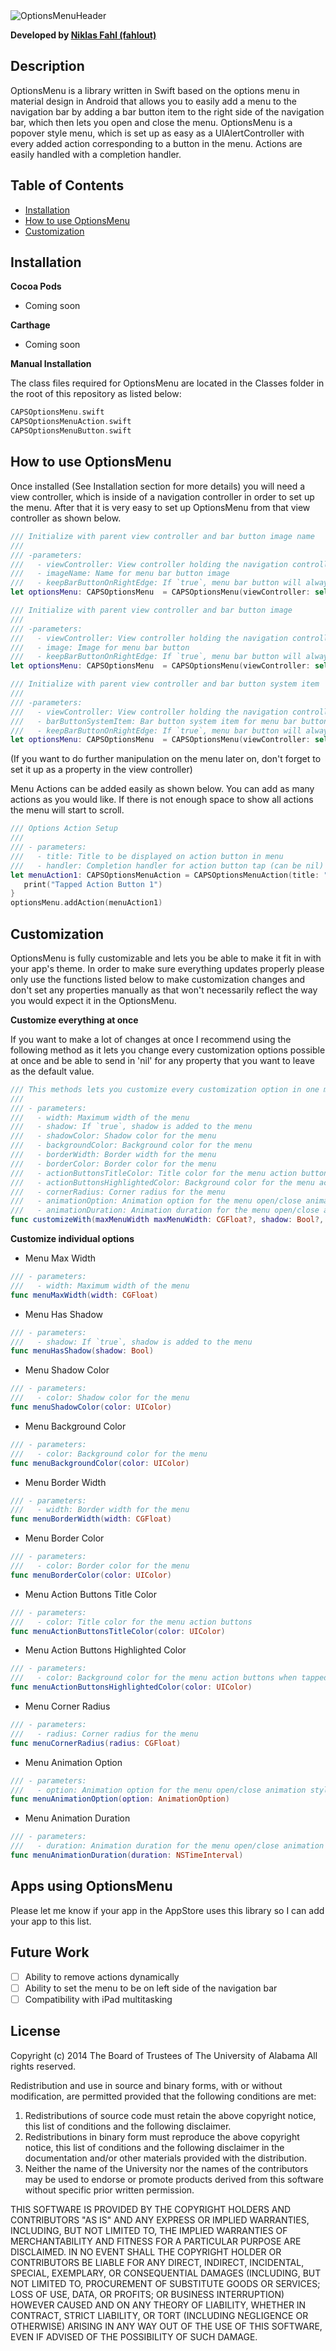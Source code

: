 <img src="https://raw.githubusercontent.com/uacaps/ResourceRepo/master/OptionsMenu/OptionsMenuHeader.png" alt="OptionsMenuHeader">

**Developed by [Niklas Fahl (fahlout)](http://bit.ly/fahlout)**

## Description

OptionsMenu is a library written in Swift based on the options menu in material design in Android that allows you to easily add a menu to the navigation bar by adding a bar button item to the right side of the navigation bar, which then lets you open and close the menu. OptionsMenu is a popover style menu, which is set up as easy as a UIAlertController with every added action corresponding to a button in the menu. Actions are easily handled with a completion handler.

## Table of Contents

* [Installation](#installation)
* [How to use OptionsMenu](#how-to-use-optionsmenu)
* [Customization](#customization)

## Installation

**Cocoa Pods**

* Coming soon

**Carthage**

* Coming soon

**Manual Installation**

The class files required for OptionsMenu are located in the Classes folder in the root of this repository as listed below:

```Swift
CAPSOptionsMenu.swift
CAPSOptionsMenuAction.swift
CAPSOptionsMenuButton.swift
```

## How to use OptionsMenu

Once installed (See Installation section for more details) you will need a view controller, which is inside of a navigation controller in order to set up the menu. After that it is very easy to set up OptionsMenu from that view controller as shown below.

```Swift
/// Initialize with parent view controller and bar button image name
///
/// -parameters:
///   - viewController: View controller holding the navigation controller with the navigation bar the menu is to be put on
///   - imageName: Name for menu bar button image
///   - keepBarButtonOnRightEdge: If `true`, menu bar button will always stay on the rightmost position
let optionsMenu: CAPSOptionsMenu  = CAPSOptionsMenu(viewController: self, imageName: "ImageName", keepBarButtonAtEdge: true)

/// Initialize with parent view controller and bar button image
///
/// -parameters:
///   - viewController: View controller holding the navigation controller with the navigation bar the menu is to be put on
///   - image: Image for menu bar button
///   - keepBarButtonOnRightEdge: If `true`, menu bar button will always stay on the rightmost position
let optionsMenu: CAPSOptionsMenu  = CAPSOptionsMenu(viewController: self, image: UIImage(), keepBarButtonAtEdge: true)

/// Initialize with parent view controller and bar button system item
///
/// -parameters:
///   - viewController: View controller holding the navigation controller with the navigation bar the menu is to be put on
///   - barButtonSystemItem: Bar button system item for menu bar button
///   - keepBarButtonOnRightEdge: If `true`, menu bar button will always stay on the rightmost position
let optionsMenu: CAPSOptionsMenu  = CAPSOptionsMenu(viewController: self, barButtonSystemItem: UIBarButtonSystemItem.Organize, keepBarButtonAtEdge: true)
```
(If you want to do further manipulation on the menu later on, don't forget to set it up as a property in the view controller)

Menu Actions can be added easily as shown below. You can add as many actions as you would like. If there is not enough space to show all actions the menu will start to scroll.

```Swift
/// Options Action Setup
///
/// - parameters:
///   - title: Title to be displayed on action button in menu
///   - handler: Completion handler for action button tap (can be nil)
let menuAction1: CAPSOptionsMenuAction = CAPSOptionsMenuAction(title: "Action Title 1") { (action: CAPSOptionsMenuAction) -> Void in
   print("Tapped Action Button 1")
}
optionsMenu.addAction(menuAction1)
```

## Customization
OptionsMenu is fully customizable and lets you be able to make it fit in with your app's theme. In order to make sure everything updates properly please only use the functions listed below to make customization changes and don't set any properties manually as that won't necessarily reflect the way you would expect it in the OptionsMenu.

**Customize everything at once**

If you want to make a lot of changes at once I recommend using the following method as it lets you change every customization options possible at once and be able to send in 'nil' for any property that you want to leave as the default value.
```Swift
/// This methods lets you customize every customization option in one method call
///
/// - parameters:
///   - width: Maximum width of the menu
///   - shadow: If `true`, shadow is added to the menu
///   - shadowColor: Shadow color for the menu
///   - backgroundColor: Background color for the menu
///   - borderWidth: Border width for the menu
///   - borderColor: Border color for the menu
///   - actionButtonsTitleColor: Title color for the menu action buttons
///   - actionButtonsHighlightedColor: Background color for the menu action buttons when tapped
///   - cornerRadius: Corner radius for the menu
///   - animationOption: Animation option for the menu open/close animation style
///   - animationDuration: Animation duration for the menu open/close animation
func customizeWith(maxMenuWidth maxMenuWidth: CGFloat?, shadow: Bool?, shadowColor: UIColor?, backgroundColor: UIColor?, borderWidth: CGFloat?, borderColor: UIColor?, actionButtonsTitleColor: UIColor?, actionButtonsHighlightedColor: UIColor?, cornerRadius: CGFloat?, animationOption: AnimationOption?, animationDuration: NSTimeInterval?)
```

**Customize individual options**

* Menu Max Width
```Swift
/// - parameters:
///   - width: Maximum width of the menu
func menuMaxWidth(width: CGFloat)
```    

* Menu Has Shadow
```Swift
/// - parameters:
///   - shadow: If `true`, shadow is added to the menu
func menuHasShadow(shadow: Bool)
```

* Menu Shadow Color
```Swift
/// - parameters:
///   - color: Shadow color for the menu
func menuShadowColor(color: UIColor)
```

* Menu Background Color
```Swift
/// - parameters:
///   - color: Background color for the menu
func menuBackgroundColor(color: UIColor)
```

* Menu Border Width
```Swift
/// - parameters:
///   - width: Border width for the menu
func menuBorderWidth(width: CGFloat)
```

* Menu Border Color
```Swift
/// - parameters:
///   - color: Border color for the menu
func menuBorderColor(color: UIColor)
```

* Menu Action Buttons Title Color
```Swift
/// - parameters:
///   - color: Title color for the menu action buttons
func menuActionButtonsTitleColor(color: UIColor)
```

* Menu Action Buttons Highlighted Color
```Swift
/// - parameters:
///   - color: Background color for the menu action buttons when tapped
func menuActionButtonsHighlightedColor(color: UIColor)
```

* Menu Corner Radius
```Swift
/// - parameters:
///   - radius: Corner radius for the menu
func menuCornerRadius(radius: CGFloat)
```

* Menu Animation Option
```Swift
/// - parameters:
///   - option: Animation option for the menu open/close animation style
func menuAnimationOption(option: AnimationOption)
```

* Menu Animation Duration
```Swift
/// - parameters:
///   - duration: Animation duration for the menu open/close animation
func menuAnimationDuration(duration: NSTimeInterval)
```

## Apps using OptionsMenu

Please let me know if your app in the AppStore uses this library so I can add your app to this list.

## Future Work
- [ ] Ability to remove actions dynamically
- [ ] Ability to set the menu to be on left side of the navigation bar
- [ ] Compatibility with iPad multitasking

## License ##

Copyright (c) 2014 The Board of Trustees of The University of Alabama
All rights reserved.

Redistribution and use in source and binary forms, with or without
modification, are permitted provided that the following conditions
are met:

 1. Redistributions of source code must retain the above copyright
    notice, this list of conditions and the following disclaimer.
 2. Redistributions in binary form must reproduce the above copyright
    notice, this list of conditions and the following disclaimer in the
    documentation and/or other materials provided with the distribution.
 3. Neither the name of the University nor the names of the contributors
    may be used to endorse or promote products derived from this software
    without specific prior written permission.

THIS SOFTWARE IS PROVIDED BY THE COPYRIGHT HOLDERS AND CONTRIBUTORS
"AS IS" AND ANY EXPRESS OR IMPLIED WARRANTIES, INCLUDING, BUT NOT
LIMITED TO, THE IMPLIED WARRANTIES OF MERCHANTABILITY AND FITNESS
FOR A PARTICULAR PURPOSE ARE DISCLAIMED. IN NO EVENT SHALL
THE COPYRIGHT HOLDER OR CONTRIBUTORS BE LIABLE FOR ANY DIRECT,
INDIRECT, INCIDENTAL, SPECIAL, EXEMPLARY, OR CONSEQUENTIAL DAMAGES
(INCLUDING, BUT NOT LIMITED TO, PROCUREMENT OF SUBSTITUTE GOODS OR
SERVICES; LOSS OF USE, DATA, OR PROFITS; OR BUSINESS INTERRUPTION)
HOWEVER CAUSED AND ON ANY THEORY OF LIABILITY, WHETHER IN CONTRACT,
STRICT LIABILITY, OR TORT (INCLUDING NEGLIGENCE OR OTHERWISE)
ARISING IN ANY WAY OUT OF THE USE OF THIS SOFTWARE, EVEN IF ADVISED
OF THE POSSIBILITY OF SUCH DAMAGE.
